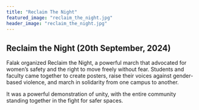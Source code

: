 ```yaml
---
title: "Reclaim The Night"
featured_image: "reclaim_the_night.jpg"
header_image: "reclaim_the_night.jpg"
---
```

## Reclaim the Night (20th September, 2024)

Falak organized Reclaim the Night, a powerful march that advocated for women’s safety and the right to move freely without fear. 
Students and faculty came together to create posters, raise their voices against gender-based violence, and march in solidarity from one campus to another. 

It was a powerful demonstration of unity, with the entire community standing together in the fight for safer spaces.
